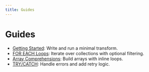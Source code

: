 ```yaml
---
title: Guides
---
```


# Guides

- [Getting Started](getting-started.md): Write and run a minimal transform.
- [FOR EACH Loops](for-each.md): Iterate over collections with optional filtering.
- [Array Comprehensions](array-comprehension.md): Build arrays with inline loops.
- [TRY/CATCH](try-catch.md): Handle errors and add retry logic.
